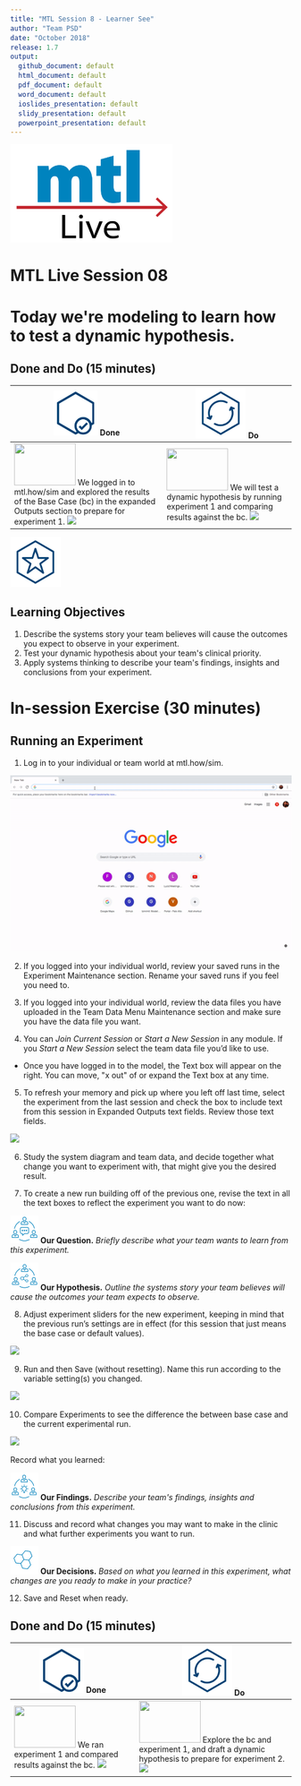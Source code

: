 ```yaml
---
title: "MTL Session 8 - Learner See"
author: "Team PSD"
date: "October 2018"
release: 1.7
output: 
  github_document: default
  html_document: default
  pdf_document: default
  word_document: default
  ioslides_presentation: default
  slidy_presentation: default
  powerpoint_presentation: default
---
```


[<img src = "https://github.com/lzim/teampsd/blob/master/resources/logos/mtl_live_sq_sm.png"
     height = "175" width = "290">](#.)   

# MTL Live Session 08

# Today we're modeling to learn how to test a dynamic hypothesis.

## Done and Do (15 minutes)
<!-- Do/Done Tables -->
| [<img src = "https://github.com/lzim/teampsd/blob/master/resources/icons/done.png" height = "80" width = "80">](#.)  **Done** | [<img src = "https://github.com/lzim/teampsd/blob/master/resources/icons/do.png" height = "90" width = "90">](#.)  **Do** |
| --- | --- | 
| [<img src = "https://raw.githubusercontent.com/lzim/teampsd/master/resources/logos/mtl_how_sim.png" height = "75" width = "110">](http://mtl.how/sim) We logged in to mtl.how/sim and explored the results of the Base Case (bc) in the expanded Outputs section to prepare for experiment 1. [![](https://raw.githubusercontent.com/lzim/teampsd/master/resources/gifs/sim_ui_outputs_text_screen.gif)](#.)  | [<img src = "https://raw.githubusercontent.com/lzim/teampsd/master/resources/logos/mtl_how_sim.png" height = "75" width = "110">](http://mtl.how/sim) We will test a dynamic hypothesis by running experiment 1 and comparing results against the bc. [![](https://raw.githubusercontent.com/lzim/teampsd/master/resources/gifs/sim_ui_results_dash.gif)](#.)  |

<!-- Learning Objectives Icon --> 
[<img src = "https://github.com/lzim/teampsd/blob/master/resources/icons/learning_objectives.png" height = "90" width = "90" style ="display: inline-block"/>](#.)  

## Learning Objectives

1. Describe the systems story your team believes will cause the outcomes you expect to observe in your experiment.
2. Test your dynamic hypothesis about your team's clinical priority.
3. Apply systems thinking to describe your team's findings, insights and conclusions from your experiment.

# In-session Exercise (30 minutes)

## Running an Experiment

1.	Log in to your individual or team world at mtl.how/sim.

[![](https://raw.githubusercontent.com/lzim/teampsd/master/resources/gifs/sim_ui_1.gif)](#.) 

2.	If you logged into your individual world, review your saved runs in the Experiment Maintenance section. Rename your saved runs if you feel you need to.

3.	If you logged into your individual world, review the data files you have uploaded in the Team Data Menu Maintenance section and make sure you have the data file you want.

4.	You can *Join Current Session* or *Start a New Session* in any module. If you *Start a New Session* select the team data file you’d like to use.

+ Once you have logged in to the model, the Text box will appear on the right. You can move, "x out" of or expand the Text box at any time.

5.	To refresh your memory and pick up where you left off last time, select the experiment from the last session and check the box to include text from this session in Expanded Outputs text fields. Review those text fields.

[![](https://raw.githubusercontent.com/lzim/teampsd/master/resources/gifs/sim_ui_compare_alt.gif)](#.) 

6.	Study the system diagram and team data, and decide together what change you want to experiment with, that might give you the desired result.

7.	To create a new run building off of the previous one, revise the text in all the text boxes to reflect the experiment you want to do now: 

[<img src = "https://raw.githubusercontent.com/lzim/teampsd/master/resources/icons/mtl_question.png" height = "50" width = "50" style = "display: inline-block"/>](http://mtl.how/sim) **Our Question.** *Briefly describe what your team wants to learn from this experiment.* 

[<img src = "https://raw.githubusercontent.com/lzim/teampsd/master/resources/icons/mtl_hypothesis.png" height = "50" width = "50" style = "display: inline-block"/>](http://mtl.how/sim) **Our Hypothesis.** *Outline the systems story your team believes will cause the outcomes your team expects to observe.*

8.	Adjust experiment sliders for the new experiment, keeping in mind that the previous run’s settings are in effect (for this session that just means the base case or default values).

[![](https://raw.githubusercontent.com/lzim/teampsd/master/resources/gifs/sim_ui_adjust_sliders.gif)](#.) 

9.	Run and then Save (without resetting). Name this run according to the variable setting(s) you changed.

[![](https://raw.githubusercontent.com/lzim/teampsd/master/resources/gifs/sim_ui_save_exp.gif)](#.) 

10.	Compare Experiments to see the difference the between base case and the current experimental run. 

[![](https://raw.githubusercontent.com/lzim/teampsd/master/resources/gifs/sim_ui_results_dash.gif)](#.) 

Record what you learned:

[<img src = "https://raw.githubusercontent.com/lzim/teampsd/master/resources/icons/mtl_findings.png" height = "50" width = "50" style = "display: inline-block"/>](#.)  **Our Findings.** *Describe your team's findings, insights and conclusions from this experiment.* 

11.	Discuss and record what changes you may want to make in the clinic and what further experiments you want to run. 

 [<img src = "https://raw.githubusercontent.com/lzim/teampsd/master/resources/icons/mtl_decisions.png" height = "50" width = "50" style = "display: inline-block"/>](#.)  **Our Decisions.** *Based on what you learned in this experiment, what changes are you ready to make in your practice?*

12. Save and Reset when ready.
 

## Done and Do (15 minutes)
<!-- Do/Done Tables -->
| [<img src = "https://github.com/lzim/teampsd/blob/master/resources/icons/done.png" height = "80" width = "80">](#.)  **Done** | [<img src = "https://github.com/lzim/teampsd/blob/master/resources/icons/do.png" height = "90" width = "90">](#.)  **Do** |
| --- | --- | 
| [<img src = "https://raw.githubusercontent.com/lzim/teampsd/master/resources/logos/mtl_how_sim.png" height = "75" width = "110">](http://mtl.how/sim) We ran experiment 1 and compared results against the bc. [![](https://raw.githubusercontent.com/lzim/teampsd/master/resources/gifs/sim_ui_results_dash.gif)](#.) | [<img src = "https://raw.githubusercontent.com/lzim/teampsd/master/resources/logos/mtl_how_sim.png" height = "75" width = "110">](http://mtl.how/sim) Explore the bc and experiment 1, and draft a dynamic hypothesis to prepare for experiment 2. [![](https://raw.githubusercontent.com/lzim/teampsd/master/resources/gifs/sim_ui_text_fields.gif)](#.)  | 
